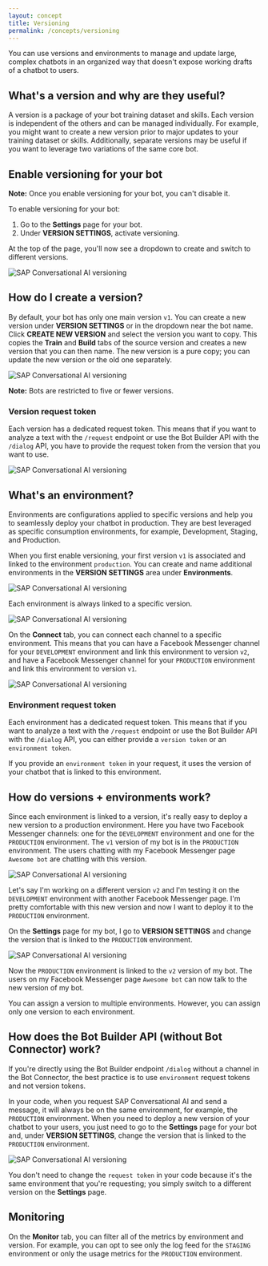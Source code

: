 ```yaml
---
layout: concept
title: Versioning
permalink: /concepts/versioning
---
```


You can use versions and environments to manage and update large, complex chatbots in an organized way that doesn't expose working drafts of a chatbot to users. 

## What's a version and why are they useful?

A version is a package of your bot training dataset and skills. Each version is independent of the others and can be managed individually. For example, you might want to create a new version prior to major updates to your training dataset or skills. Additionally, separate versions may be useful if you want to leverage two variations of the same core bot. 

## Enable versioning for your bot

**Note:** Once you enable versioning for your bot, you can't disable it.

To enable versioning for your bot:
1. Go to the **Settings** page for your bot.
2. Under **VERSION SETTINGS**, activate versioning.

At the top of the page, you'll now see a dropdown to create and switch to different versions.

![SAP Conversational AI versioning](https://cdn.cai.tools.sap/man/monitoring/versioning-activation.png)

## How do I create a version?

By default, your bot has only one main version `v1`. You can create a new version under **VERSION SETTINGS** or in the dropdown near the bot name. Click **CREATE NEW VERSION** and select the version you want to copy. This copies the **Train** and **Build** tabs of the source version and creates a new version that you can then name. The new version is a pure copy; you can update the new version or the old one separately.

![SAP Conversational AI versioning](https://cdn.cai.tools.sap/man/monitoring/versioning-new-version.png)

**Note:** Bots are restricted to five or fewer versions.

### Version request token

Each version has a dedicated request token. This means that if you want to analyze a text with the `/request` endpoint or use the Bot Builder API with the `/dialog` API, you have to provide the request token from the version that you want to use.

![SAP Conversational AI versioning](https://cdn.cai.tools.sap/man/monitoring/versioning-tokens.png)

## What's an environment?

Environments are configurations applied to specific versions and help you to seamlessly deploy your chatbot in production. They are best leveraged as specific consumption environments, for example, Development, Staging, and Production.

When you first enable versioning, your first version `v1` is associated and linked to the environment `production`. You can create and name additional environments in the **VERSION SETTINGS** area under **Environments**.

![SAP Conversational AI versioning](https://cdn.cai.tools.sap/man/monitoring/versionings-envs.png)

Each environment is always linked to a specific version.

![SAP Conversational AI versioning](https://cdn.cai.tools.sap/man/monitoring/versioning-env-version.png)

On the **Connect** tab, you can connect each channel to a specific environment. This means that you can have a Facebook Messenger channel for your `DEVELOPMENT` environment and link this environment to version `v2`, and have a Facebook Messenger channel for your `PRODUCTION` environment and link this environment to version `v1`. 

![SAP Conversational AI versioning](https://cdn.cai.tools.sap/man/monitoring/versioning-chanels.png)

### Environment request token

Each environment has a dedicated request token. This means that if you want to analyze a text with the `/request` endpoint or use the Bot Builder API with the `/dialog` API, you can either provide a `version token` or an `environment token`.

If you provide an `environment token` in your request, it uses the version of your chatbot that is linked to this environment.

## How do versions + environments work?

Since each environment is linked to a version, it's really easy to deploy a new version to a production environment.
Here you have two Facebook Messenger channels: one for the `DEVELOPMENT` environment and one for the `PRODUCTION` environment. The `v1` version of my bot is in the `PRODUCTION` environment. The users chatting with my Facebook Messenger page `Awesome bot` are chatting with this version.

![SAP Conversational AI versioning](https://cdn.cai.tools.sap/man/monitoring/versioning-messenger.png)

Let's say I'm working on a different version `v2` and I'm testing it on the `DEVELOPMENT` environment with another Facebook Messenger page. I'm pretty comfortable with this new version and now I want to deploy it to the `PRODUCTION` environment.

On the **Settings** page for my bot, I go to **VERSION SETTINGS** and change the version that is linked to the `PRODUCTION` environment.

![SAP Conversational AI versioning](https://cdn.cai.tools.sap/man/monitoring/versioning-deploy.png)

Now the `PRODUCTION` environment is linked to the `v2` version of my bot. The users on my Facebook Messenger page `Awesome bot` can now talk to the new version of my bot.

You can assign a version to multiple environments. However, you can assign only one version to each environment.


## How does the Bot Builder API (without Bot Connector) work?

If you're directly using the Bot Builder endpoint `/dialog` without a channel in the Bot Connector, the best practice is to use `environment` request tokens and not version tokens.

In your code, when you request SAP Conversational AI and send a message, it will always be on the same environment, for example, the `PRODUCTION` environment. When you need to deploy a new version of your chatbot to your users, you just need to go to the **Settings** page for your bot and, under **VERSION SETTINGS**, change the version that is linked to the `PRODUCTION` environment.

![SAP Conversational AI versioning](https://cdn.cai.tools.sap/man/monitoring/versioning-deploy.png)

You don't need to change the `request token` in your code because it's the same environment that you're requesting; you simply switch to a different version on the **Settings** page.


## Monitoring

On the **Monitor** tab, you can filter all of the metrics by environment and version. For example, you can opt to see only the log feed for the `STAGING` environment or only the usage metrics for the `PRODUCTION` environment.
